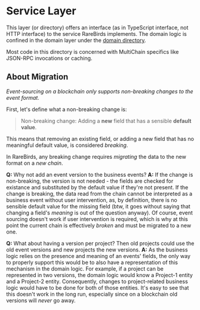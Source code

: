 # Service Layer

This layer (or directory) offers an interface (as in TypeScript interface, not HTTP interface) to the service RareBirds implements. The domain logic is confined in the domain layer under the [domain directory](./domain/README.md).

Most code in this directory is concerned with MultiChain specifics like JSON-RPC invocations or caching.

## About Migration

_Event-sourcing on a blockchain only supports non-breaking changes to the event format._

First, let's define what a non-breaking change is:

> Non-breaking change: Adding a **new** field that has a sensible **default value**.

This means that removing an existing field, or adding a new field that has no meaningful default value, is considered _breaking_.

In RareBirds, any breaking change requires _migrating_ the data to the new format on a _new chain_.

**Q:** Why not add an event version to the business events?
**A:** If the change is non-breaking, the version is not needed - the fields are checked for existance and substituted by the default value if they're not present. If the change is breaking, the data read from the chain cannot be interpreted as a business event without user intervention, as, by definition, there is no sensible default value for the missing field (btw, it goes without saying that changing a field's _meaning_ is out of the question anyway). Of course, event sourcing doesn't work if user intervention is required, which is why at this point the current chain is effectively _broken_ and must be migrated to a new one.

**Q:** What about having a version per project? Then old projects could use the old event versions and new projects the new versions.
**A:** As the business logic relies on the presence and meaning of an events' fields, the only way to properly support this would be to also have a representation of this mechanism in the domain logic. For example, if a project can be represented in two versions, the domain logic would know a Project-1 entity and a Project-2 entity. Consequently, changes to project-related business logic would have to be done for both of those entities. It's easy to see that this doesn't work in the long run, especially since on a blockchain old versions will _never_ go away.
